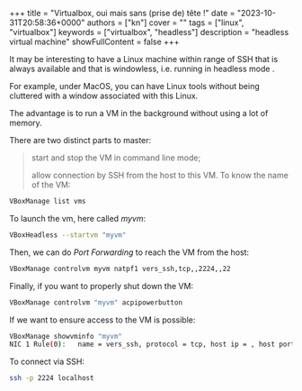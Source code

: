 +++
title = "Virtualbox, oui mais sans (prise de) tête !"
date = "2023-10-31T20:58:36+0000"
authors = ["kn"]
cover = ""
tags = ["linux", "virtualbox"]
keywords = ["virtualbox", "headless"]
description = "headless virtual machine"
showFullContent = false
+++

It may be interesting to have a Linux machine within range of SSH that is always available and that is windowless, i.e. running in headless mode .

For example, under MacOS, you can have Linux tools without being cluttered with a window associated with this Linux.

The advantage is to run a VM in the background without using a lot of memory.

There are two distinct parts to master:

> start and stop the VM in command line mode;
>
> allow connection by SSH from the host to this VM.
To know the name of the VM:

```bash
VBoxManage list vms
```

To launch the vm, here called *myvm*:

```bash
VBoxHeadless --startvm "myvm"
```

Then, we can do *Port Forwarding* to reach the VM from the host:

```bash
VBoxManage controlvm myvm natpf1 vers_ssh,tcp,,2224,,22
```

Finally, if you want to properly shut down the VM:

```bash
VBoxManage controlvm "myvm" acpipowerbutton
```

If we want to ensure access to the VM is possible:

```bash
VBoxManage showvminfo "myvm"
NIC 1 Rule(0):   name = vers_ssh, protocol = tcp, host ip = , host port = 2224, guest ip = , guest port = 22
```

To connect via SSH:

```bash
ssh -p 2224 localhost
```




